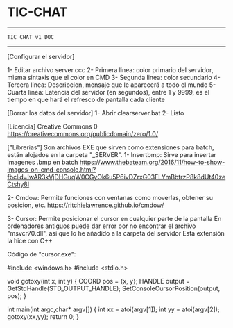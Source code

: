 # TIC-CHAT

***********************
    TIC CHAT v1 DOC
***********************

[Configurar el servidor]

  1- Editar archivo server.ccc
  2- Primera linea: color primario del servidor, misma sintaxis que el color en CMD
  3- Segunda linea: color secundario
  4- Tercera linea: Descripcion, mensaje que le aparecerá a todo el mundo
  5- Cuarta linea: Latencia del servidor (en segundos), entre 1 y 9999, es el tiempo en que hará el refresco de pantalla cada cliente

[Borrar los datos del servidor]
  1- Abrir clearserver.bat
  2- Listo

[Licencia]
  Creative Commons 0
  https://creativecommons.org/publicdomain/zero/1.0/
 
["Librerias"]
  Son archivos EXE que sirven como extensiones para batch, están alojados en la carpeta "_SERVER".
  1- Insertbmp: Sirve para insertar imagenes .bmp en batch
     https://www.thebateam.org/2016/11/how-to-show-images-on-cmd-console.html?fbclid=IwAR3kVjDHGuqW0CGyOk6u5P6ivDZrxG03FLYmBbtrzP8k8dUt40zeCtshy8I

  2- Cmdow: Permite funciones con ventanas como moverlas, obtener su posicion, etc.
     https://ritchielawrence.github.io/cmdow/

  3- Cursor: Permite posicionar el cursor en cualquier parte de la pantalla
     En ordenadores antiguos puede dar error por no encontrar el archivo "msvcr70.dll", así que lo he añadido a la carpeta del servidor
     Esta extensión la hice con C++


  Código de "cursor.exe":

  #include <windows.h>
  #include <stdio.h>

  void gotoxy(int x, int y) {
      COORD pos = {x, y};
      HANDLE output = GetStdHandle(STD_OUTPUT_HANDLE);
      SetConsoleCursorPosition(output, pos);
  }

  int main(int argc,char* argv[])
   {
      int xx = atoi(argv[1]);
      int yy = atoi(argv[2]);
      gotoxy(xx,yy);
      return 0;
  }
